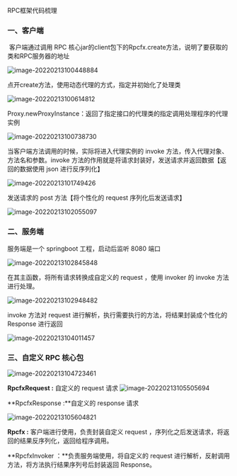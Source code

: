 RPC框架代码梳理
### 一、客户端
​	客户端通过调用 RPC 核心jar的client包下的Rpcfx.create方法，说明了要获取的类和RPC服务器的地址

![image-20220213100448884](https://cdn.jsdelivr.net/gh/jianhaojiang/PicGoBed/img/image-20220213100448884.png)

点开create方法，使用动态代理的方式，指定并初始化了处理类

![image-20220213100614812](https://cdn.jsdelivr.net/gh/jianhaojiang/PicGoBed/img/image-20220213100614812.png)

Proxy.newProxyInstance：返回了指定接口的代理类的指定调用处理程序的代理实例

![image-20220213100738730](https://cdn.jsdelivr.net/gh/jianhaojiang/PicGoBed/img/image-20220213100738730.png)

当客户端方法调用的时候，实际将进入代理实例的 invoke 方法，传入代理对象、方法名和参数。invoke 方法的作用就是将请求封装好，发送请求并返回数据【返回的数据使用 json 进行反序列化】

![image-20220213101749426](https://cdn.jsdelivr.net/gh/jianhaojiang/PicGoBed/img/image-20220213101749426.png)

发送请求的 post 方法【将个性化的 request 序列化后发送请求】

![image-20220213102055097](https://cdn.jsdelivr.net/gh/jianhaojiang/PicGoBed/img/image-20220213102055097.png)



### 二、服务端

服务端是一个 springboot 工程，启动后监听 8080 端口

![image-20220213102845848](https://cdn.jsdelivr.net/gh/jianhaojiang/PicGoBed/img/image-20220213102845848.png)

在其主函数，将所有请求转换成自定义的 request ，使用 invoker 的 invoke 方法进行处理。

![image-20220213102948482](https://cdn.jsdelivr.net/gh/jianhaojiang/PicGoBed/img/image-20220213102948482.png)

invoke 方法对 request 进行解析，执行需要执行的方法，将结果封装成个性化的 Response 进行返回

![image-20220213104011457](https://cdn.jsdelivr.net/gh/jianhaojiang/PicGoBed/img/image-20220213104011457.png)



### 三、自定义 RPC 核心包

![image-20220213104723461](https://cdn.jsdelivr.net/gh/jianhaojiang/PicGoBed/img/image-20220213104723461.png)

**RpcfxRequest :** 自定义的 request 请求 ![image-20220213105505694](https://cdn.jsdelivr.net/gh/jianhaojiang/PicGoBed/img/image-20220213105505694.png)

**RpcfxResponse :**自定义的 response 请求

![image-20220213105604821](https://cdn.jsdelivr.net/gh/jianhaojiang/PicGoBed/img/image-20220213105604821.png)

**Rpcfx :** 客户端进行使用，负责封装自定义 request ，序列化之后发送请求，将返回的结果反序列化，返回给程序调用。

**RpcfxInvoker ：**负责服务端使用，将自定义的 request 进行解析，反射调用方法，将方法执行结果序列号后封装返回 Response。

